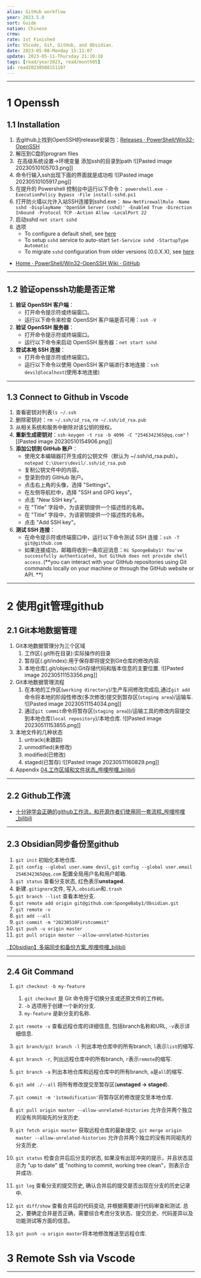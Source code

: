 ```yaml
---
alias: GitHub workflow
year: 2023.5.8
sort: Guide
nation: Chinese
crew: 
rate: 1st Finished
info: VScode, Git, GitHub, and Obsidian.
date: 2023-05-08-Monday 15:11:07
update: 2023-05-11-Thursday 21:10:10
tags: [read/year2023, read/month05]
id: read20230508151107
---
```

---

# 1 Openssh
## 1.1 Installation
1. 去github上找到OpenSSH的release安装包：[Releases · PowerShell/Win32-OpenSSH](https://github.com/PowerShell/Win32-OpenSSH/releases)
2. 解压到C盘的program files
3.  在高级系统设置->环境变量 添加ssh的目录到path
   ![[Pasted image 20230510105703.png]]
4. 命令行输入ssh出现下面的界面就是成功啦
   ![[Pasted image 20230510105917.png]]
5. 在提升的 Powershell 控制台中运行以下命令：
   `powershell.exe -ExecutionPolicy Bypass -File install-sshd.ps1`
6. 打开防火墙以允许入站SSH连接到sshd.exe：
   `New-NetFirewallRule -Name sshd -DisplayName 'OpenSSH Server (sshd)' -Enabled True -Direction Inbound -Protocol TCP -Action Allow -LocalPort 22`
7. 启动sshd
  `net start sshd`
8. 选项
	-  To configure a default shell, see [here](https://github.com/PowerShell/Win32-OpenSSH/wiki/DefaultShell) 
	- To setup `sshd` service to auto-start
	  `Set-Service sshd -StartupType Automatic`
	- To migrate `sshd` configuration from older versions (0.0.X.X), see [here](https://github.com/PowerShell/Win32-OpenSSH/wiki/Migrate-sshd_config-from-older-versions)

- [Home · PowerShell/Win32-OpenSSH Wiki · GitHub](https://github.com/PowerShell/Win32-OpenSSH/wiki)
---

## 1.2 验证openssh功能是否正常

1. **验证 OpenSSH 客户端**：
	-   打开命令提示符或终端窗口。
	-   运行以下命令来检查 OpenSSH 客户端是否可用：`ssh -V`
2. **验证 OpenSSH 服务器**：
	-   打开命令提示符或终端窗口。
	-   运行以下命令来启动 OpenSSH 服务器：`net start sshd`
3. **尝试本地 SSH 连接**：
	-   打开命令提示符或终端窗口。
	-   运行以下命令以使用 OpenSSH 客户端进行本地连接：`ssh devil@localhost`(使用本地连接)
---

## 1.3 Connect to Github in Vscode
1. 查看密钥对列表`ls ~/.ssh`
2. 删除密钥对：`rm ~/.ssh/id_rsa`, `rm ~/.ssh/id_rsa.pub` 
3. 从相关系统和服务中删除对该公钥的授权。
4. **重新生成密钥对**：`ssh-keygen -t rsa -b 4096 -C "2546342365@qq.com"`
   ![[Pasted image 20230510154906.png]]
5. **添加公钥到 GitHub 账户**：
   - 使用文本编辑器打开生成的公钥文件（默认为 ~/.ssh/id_rsa.pub）。
     `notepad C:\Users\devil/.ssh/id_rsa.pub`
   - 复制公钥文件中的内容。
   - 登录到你的 GitHub 账户。
   - 点击右上角的头像，选择 "Settings"。
   - 在左侧导航栏中，选择 "SSH and GPG keys"。
   - 点击 "New SSH key"。
   - 在 "Title" 字段中，为该密钥提供一个描述性的名称。
   - 在 "Title" 字段中，为该密钥提供一个描述性的名称。
   - 点击 "Add SSH key"。
6. **测试 SSH 连接**：
   - 在命令提示符或终端窗口中，运行以下命令测试 SSH 连接：`ssh -T git@github.com`
   - 如果连接成功，邮箱将收到一条欢迎消息：`Hi SpongeBaby1! You've successfully authenticated, but GitHub does not provide shell access.`(**you can interact with your GitHub repositories using Git commands locally on your machine or through the GitHub website or API. **)
---


# 2 使用git管理github

## 2.1 Git本地数据管理
1. Git本地数据管理分为三个区域
	 1. 工作区(.git所在目录):实际操作的目录
	 2. 暂存区(.git/index):用于保存即将提交到Git仓库的修改内容.
	 3. 本地仓库(.git/objects):Git存储代码和版本信息的主要位置.
	  ![[Pasted image 20230511153356.png]]
2. Git本地数据管理流程
	 1. 在本地的工作区(`working directory`)/生产车间修改完成后,通过`git add`命令将本地的阶段性修改(多次修改)提交到暂存区(`staging area`)/运输车.
	  ![[Pasted image 20230511154034.png]]
	 2. 通过`git commit`命令将暂存区(`staging area`))/运输工具的修改内容提交到本地仓库(`local repository`)/本地仓库.
	  ![[Pasted image 20230511153855.png]]
3. 本地文件的几种状态
	  1. untrack(未跟踪)
	  2. unmodified(未修改)
	  3. modified(已修改)
	  4. staged(已暂存)
	 ![[Pasted image 20230511160829.png]]
4. Appendix
	[04.工作区域和文件状态\_哔哩哔哩\_bilibili](https://www.bilibili.com/video/BV1HM411377j/?p=4&vd_source=4f4f9eaa7c3c2df88a108df3464284bc)
---

## 2.2 Github工作流



- [十分钟学会正确的github工作流，和开源作者们使用同一套流程\_哔哩哔哩\_bilibili](https://www.bilibili.com/video/BV19e4y1q7JJ/?spm_id_from=333.999.0.0&vd_source=4f4f9eaa7c3c2df88a108df3464284bc)
---

## 2.3 Obsidian同步备份至github
1. `git init` 初始化本地仓库.
2. `git config --global user.name devil`, `git config --global user.email 2546342365@qq.com` 配置全局用户名和用户邮箱.
3. `git status` 查看分支状态, 红色表示**unstaged**.
4. 新建`.gitignore`文件, 写入`.obsidian`和`.trash`
5. `git branch --list` 查看本地分支.
6. `git remote add origin git@github.com:SpongeBaby1/Obsidian.git`
7. `git remote -v`
8. `git add --all`
9. `git commit -m "20230510Firstcommit"`
10. `git push -u origin master`
11. `git pull origin master --allow-unrelated-histories`

[【Obsidian】多端同步和备份方案\_哔哩哔哩\_bilibili](https://www.bilibili.com/video/BV1RF411K7aN/?spm_id_from=333.337.search-card.all.click&vd_source=4f4f9eaa7c3c2df88a108df3464284bc)

---

## 2.4 Git Command
1. `git checkout -b my-feature`
	1. `git checkout` 是 Git 命令用于切换分支或还原文件的工作树。
	2. `-b` 选项用于创建一个新的分支.
	3.  `my-feature` 是新分支的名称.
2. `git remote -v`  查看远程仓库的详细信息, 包括branch名称和URL, `-v`表示详细信息.
3. `git branch/git branch -l` 列出本地仓库中的所有branch, `l`表示`list`的缩写.
4. `git branch -r`, 列出远程仓库中的所有branch, `r`表示`remote`的缩写.
5. `git branch -a` 列出本地仓库和远程仓库中的所有branch, `a`是`all`的缩写.
6. `git add ./--all` 将所有修改提交至暂存区(**unstaged $\rightarrow$ staged**).
7. `git commit -m '1stmodification'`将暂存区的修改提交至本地仓库.


9. `git pull origin master --allow-unrelated-histories` 允许合并两个独立的没有共同祖先的分支历史.
10. `git fetch origin master` 获取远程仓库的最新提交.
   `git merge origin master --allow-unrelated-histories` 允许合并两个独立的没有共同祖先的分支历史.
10. `git status` 检查合并后后分支的状态, 如果没有出现冲突的提示，并且状态显示为 "up to date" 或 "nothing to commit, working tree clean"，则表示合并成功.
11. `git log` 查看分支的提交历史, 确认合并后的提交是否出现在分支的历史记录中.
12. `git diff/show` 查看合并后的代码变动, 并根据需要进行代码审查和测试.
总之，要确定合并是否正确，需要综合考虑分支状态、提交历史、代码差异以及功能测试等方面的信息。

13. `git push -u origin master`将本地修改推送至远程仓库.



# 3 Remote Ssh via Vscode



---